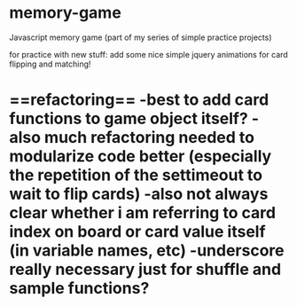 memory-game
===========

Javascript memory game (part of my series of simple practice projects)





for practice with new stuff: add some nice simple jquery animations for card flipping and matching!



==refactoring==
-best to add card functions to game object itself?
-also much refactoring needed to modularize code better (especially the repetition of the settimeout to wait to flip cards)
-also not always clear whether i am referring to card index on board or card value itself (in variable names, etc)
-underscore really necessary just for shuffle and sample functions?
===============



